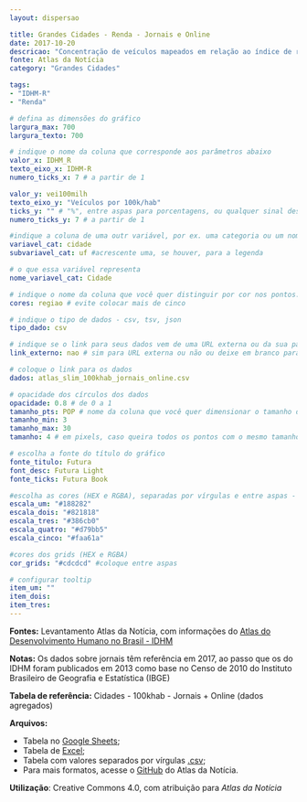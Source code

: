 ```yaml
---
layout: dispersao

title: Grandes Cidades - Renda - Jornais e Online
date: 2017-10-20
descricao: "Concentração de veículos mapeados em relação ao índice de renda medido no IDH (IDHM-R) em 238 municípios com mais de 100.000 habitantes no Brasil. Tamanho dos pontos corresponde à população. <span class='badge'>Gráfico interativo</span>"
fonte: Atlas da Notícia
category: "Grandes Cidades"

tags:
- "IDHM-R"
- "Renda"

# defina as dimensões do gráfico
largura_max: 700
largura_texto: 700

# indique o nome da coluna que corresponde aos parâmetros abaixo
valor_x: IDHM_R
texto_eixo_x: IDHM-R
numero_ticks_x: 7 # a partir de 1

valor_y: vei100milh
texto_eixo_y: "Veículos por 100k/hab"
ticks_y: "" # "%", entre aspas para porcentagens, ou qualquer sinal desejado
numero_ticks_y: 7 # a partir de 1

#indique a coluna de uma outr variável, por ex. uma categoria ou um nome
variavel_cat: cidade
subvariavel_cat: uf #acrescente uma, se houver, para a legenda

# o que essa variável representa
nome_variavel_cat: Cidade

# indique o nome da coluna que você quer distinguir por cor nos pontos.
cores: regiao # evite colocar mais de cinco

# indique o tipo de dados - csv, tsv, json
tipo_dado: csv

# indique se o link para seus dados vem de uma URL externa ou da sua pasta de dados (_data)
link_externo: nao # sim para URL externa ou não ou deixe em branco para _data

# coloque o link para os dados
dados: atlas_slim_100khab_jornais_online.csv

# opacidade dos círculos dos dados
opacidade: 0.8 # de 0 a 1
tamanho_pts: POP # nome da coluna que você quer dimensionar o tamanho dos pontos
tamanho_min: 3
tamanho_max: 30
tamanho: 4 # em pixels, caso queira todos os pontos com o mesmo tamanho

# escolha a fonte do título do gráfico
fonte_titulo: Futura
font_desc: Futura Light
fonte_ticks: Futura Book

#escolha as cores (HEX e RGBA), separadas por vírgulas e entre aspas - modelo "#f0027f","#02f073"
escala_um: "#188282"
escala_dois: "#821818"
escala_tres: "#386cb0"
escala_quatro: "#d79bb5"
escala_cinco: "#faa61a"

#cores dos grids (HEX e RGBA)
cor_grids: "#cdcdcd" #coloque entre aspas

# configurar tooltip
item_um: ""
item_dois:
item_tres:
---
```



**Fontes:** Levantamento Atlas da Notícia, com informações do [Atlas do Desenvolvimento Humano no Brasil - IDHM](http://www.atlasbrasil.org.br/2013/pt/o_atlas/idhm/)

**Notas:** Os dados sobre jornais têm referência em 2017, ao passo que os do IDHM foram publicados em 2013 como base no Censo de 2010 do Instituto Brasileiro de Geografia e Estatística (IBGE)

**Tabela de referência:** Cidades - 100khab - Jornais + Online (dados agregados)

**Arquivos:**
- Tabela no [Google Sheets](https://docs.google.com/spreadsheets/d/1SudAc6RAQuYu4bWj_gJnuGrRmJXTP_TYMdx7huHkrbA/edit#gid=1972133213);
- Tabela de [Excel](link);
- Tabela com valores separados por vírgulas [.csv](link);
- Para mais formatos, acesse o [GitHub](https://github.com/voltdatalab/atlas-analytics) do Atlas da Notícia.

**Utilização**: Creative Commons 4.0, com atribuição para *Atlas da Notícia*
